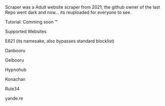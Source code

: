 Scraper was a Adult website scraper from 2021, the github owner of the last Repo went dark and now... its reuploaded for everyone to see.

Tutorial: Comming soon :tm:

Supported Websites

E621 (its namesake, also bypasses standard blocklist)

Danbooru

Gelbooru

Hypnohub

Konachan

Rule34

yande.re
